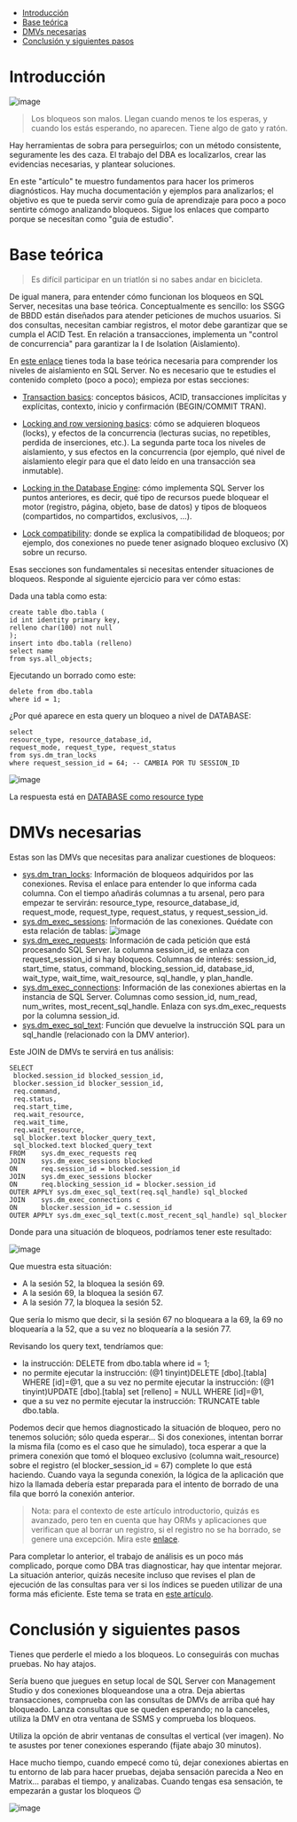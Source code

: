 
- [Introducción](#introducción)
- [Base teórica](#base-teórica)
- [DMVs necesarias](#dmvs-necesarias)
- [Conclusión y siguientes pasos](#conclusión-y-siguientes-pasos)

# Introducción

![image](./png/chain.png)

>Los bloqueos son malos. Llegan cuando menos te los esperas, y cuando los estás esperando, no aparecen. Tiene algo de gato y ratón.

Hay herramientas de sobra para perseguirlos; con un método consistente, seguramente les des caza. El trabajo del DBA es localizarlos, crear las evidencias necesarias, y plantear soluciones.

En este "artículo" te muestro fundamentos para hacer los primeros diagnósticos. Hay mucha documentación y ejemplos para analizarlos; el objetivo es que te pueda servir como guía de aprendizaje para poco a poco sentirte cómogo analizando bloqueos. Sigue los enlaces que comparto porque se necesitan como "guia de estudio".


# Base teórica

>Es difícil participar en un triatlón si no sabes andar en bicicleta. 

De igual manera, para entender cómo funcionan los bloqueos en SQL Server, necesitas una base teórica. Conceptualmente es sencillo: los SSGG de BBDD están diseñados para atender peticiones de muchos usuarios. Si dos consultas, necesitan cambiar registros, el motor debe garantizar que se cumpla el ACID Test. En relación a transacciones, implementa un "control de concurrencia" para garantizar la I de Isolation (Aislamiento).


En [este enlace](https://learn.microsoft.com/en-us/sql/relational-databases/sql-server-transaction-locking-and-row-versioning-guide?source=recommendations&view=sql-server-ver16) tienes toda la base teórica necesaria para comprender los niveles de aislamiento en SQL Server. No es necesario que te estudies el contenido completo (poco a poco); empieza por estas secciones:

- [Transaction basics](https://learn.microsoft.com/en-us/sql/relational-databases/sql-server-transaction-locking-and-row-versioning-guide?source=recommendations&view=sql-server-ver16#Basics): conceptos básicos, ACID, transacciones implícitas y explícitas, contexto, inicio y confirmación (BEGIN/COMMIT TRAN).
  
- [Locking and row versioning basics](https://learn.microsoft.com/en-us/sql/relational-databases/sql-server-transaction-locking-and-row-versioning-guide?source=recommendations&view=sql-server-ver16#Lock_Basics): cómo se adquieren bloqueos (locks), y efectos de la concurrencia (lecturas sucias, no repetibles, perdida de inserciones, etc.). La segunda parte toca los niveles de aislamiento, y sus efectos en la concurrencia (por ejemplo, qué nivel de aislamiento elegir para que el dato leído en una transacción sea inmutable).
  
- [Locking in the Database Engine](https://learn.microsoft.com/en-us/sql/relational-databases/sql-server-transaction-locking-and-row-versioning-guide?source=recommendations&view=sql-server-ver16#Lock_Engine): cómo implementa SQL Server los puntos anteriores, es decir, qué tipo de recursos puede bloquear el motor (registro, página, objeto, base de datos) y tipos de bloqueos (compartidos, no compartidos, exclusivos, …).
  
- [Lock compatibility](https://learn.microsoft.com/en-us/sql/relational-databases/sql-server-transaction-locking-and-row-versioning-guide?source=recommendations&view=sql-server-ver16#lock_compatibility): donde se explica la compatibilidad de bloqueos; por ejemplo, dos conexiones no puede tener asignado bloqueo exclusivo (X) sobre un recurso.

Esas secciones son fundamentales si necesitas entender situaciones de bloqueos. Responde al siguiente ejercicio para ver cómo estas:

Dada una tabla como esta:

```console
create table dbo.tabla ( 
id int identity primary key,
relleno char(100) not null
);
insert into dbo.tabla (relleno)
select name
from sys.all_objects;
```

Ejecutando un borrado como este:

```begin tran;
delete from dbo.tabla
where id = 1;
```
¿Por qué aparece en esta query un bloqueo a nivel de DATABASE:

```
select 
resource_type, resource_database_id, 
request_mode, request_type, request_status
from sys.dm_tran_locks
where request_session_id = 64; -- CAMBIA POR TU SESSION_ID
```

![image](./png/ej1/database-lock.png)

La respuesta está en [DATABASE como resource type](/ej01-DATABASE-como-resource_type.md)

# DMVs necesarias

Estas son las DMVs que necesitas para analizar cuestiones de bloqueos:
- [sys.dm_tran_locks](https://learn.microsoft.com/en-us/sql/relational-databases/system-dynamic-management-views/sys-dm-tran-locks-transact-sql?view=sql-server-ver16): Información de bloqueos adquiridos por las conexiones. Revisa el enlace para entender lo que informa cada columna. Con el tiempo añadirás columnas a tu arsenal, pero para empezar te servirán: resource_type, resource_database_id, request_mode, request_type, request_status, y request_session_id.
- [sys.dm_exec_sessions](https://learn.microsoft.com/es-es/sql/relational-databases/system-dynamic-management-views/sys-dm-exec-sessions-transact-sql?view=sql-server-ver16): Información de las conexiones. Quédate con esta relación de tablas:
![image](./png/intro-bloqueos/DMVs-sysprocesses-relacion.png)
- [sys.dm_exec_requests](https://learn.microsoft.com/en-us/sql/relational-databases/system-dynamic-management-views/sys-dm-exec-requests-transact-sql?view=sql-server-ver16): Información de cada petición que está procesando SQL Server. la columna session_id, se enlaza con request_session_id si hay bloqueos. Columnas de interés: session_id, start_time, status, command, blocking_session_id, database_id, wait_type, wait_time, wait_resource, sql_handle, y plan_handle.
- [sys.dm_exec_connections](https://learn.microsoft.com/es-es/sql/relational-databases/system-dynamic-management-views/sys-dm-exec-connections-transact-sql?view=sql-server-ver16): Información de las conexiones abiertas en la instancia de SQL Server. Columnas como session_id, num_read, num_writes, most_recent_sql_handle. Enlaza con sys.dm_exec_requests por la columna session_id.
- [sys.dm_exec_sql_text](https://learn.microsoft.com/en-us/sql/relational-databases/system-dynamic-management-views/sys-dm-exec-sql-text-transact-sql?view=sql-server-ver16): Función que devuelve la instrucción SQL para un sql_handle (relacionado con la DMV anterior).

Este JOIN de DMVs te servirá en tus análisis:

```
SELECT 
 blocked.session_id blocked_session_id, 
 blocker.session_id blocker_session_id, 
 req.command,
 req.status, 
 req.start_time,
 req.wait_resource,
 req.wait_time,
 req.wait_resource,
 sql_blocker.text blocker_query_text,
 sql_blocked.text blocked_query_text
FROM    sys.dm_exec_requests req
JOIN    sys.dm_exec_sessions blocked
ON      req.session_id = blocked.session_id
JOIN    sys.dm_exec_sessions blocker
ON      req.blocking_session_id = blocker.session_id
OUTER APPLY sys.dm_exec_sql_text(req.sql_handle) sql_blocked
JOIN    sys.dm_exec_connections c
ON      blocker.session_id = c.session_id
OUTER APPLY sys.dm_exec_sql_text(c.most_recent_sql_handle) sql_blocker
```
Donde para una situación de bloqueos, podríamos tener este resultado:

![image](./png/intro-bloqueos/resultado-DMV.png)

Que muestra esta situación:

- A la sesión 52, la bloquea la sesión 69.
- A la sesión 69, la bloquea la sesión 67.
- A la sesión 77, la bloquea la sesión 52.

Que sería lo mismo que decir, si la sesión 67 no bloqueara a la 69, la 69 no bloquearía a la 52, que a su vez no bloquearía a la sesión 77.

Revisando los query text, tendríamos que:

- la instrucción: DELETE from dbo.tabla where id = 1;
- no permite ejecutar la instrucción: (@1 tinyint)DELETE [dbo].[tabla] WHERE [id]=@1,
que a su vez no permite ejecutar la instrucción: (@1 tinyint)UPDATE [dbo].[tabla] set [relleno] = NULL WHERE [id]=@1,
- que a su vez no permite ejecutar la instrucción: TRUNCATE table dbo.tabla.

Podemos decir que hemos diagnosticado la situación de bloqueo, pero no tenemos solución; sólo queda esperar... 
Si dos conexiones, intentan borrar la misma fila (como es el caso que he simulado), toca esperar a que la primera conexión que tomó el bloqueo exclusivo (columna wait_resource) sobre el registro (el blocker_session_id = 67) complete lo que está haciendo. Cuando vaya la segunda conexión, la lógica de la aplicación que hizo la llamada debería estar preparada para el intento de borrado de una fila que borró la conexión anterior. 

> Nota: para el contexto de este artículo introductorio, quizás es avanzado, pero ten en cuenta que hay ORMs y aplicaciones que verifican que al borrar un registro, si el registro no se ha borrado, se genere una excepción. Mira este [enlace](https://groups.google.com/g/sqlalchemy/c/-uMK7x4Wg0I?pli=1).

Para completar lo anterior, el trabajo de análisis es un poco más complicado, porque como DBA tras diagnosticar, hay que intentar mejorar. La situación anterior, quizás necesite incluso que revises el plan de ejecución de las consultas para ver si los índices se pueden utilizar de una forma más eficiente. Este tema se trata en [este artículo](/Indexacion/05-Indexacion-y-bloqueos.md).  

# Conclusión y siguientes pasos

Tienes que perderle el miedo a los bloqueos. Lo conseguirás con muchas pruebas. No hay atajos.

Sería bueno que juegues en setup local de SQL Server con Management Studio y dos conexiones bloqueandose una a otra. Deja abiertas transacciones, comprueba con las consultas de DMVs de arriba qué hay bloqueado. Lanza consultas que se queden esperando; no la canceles, utiliza la DMV en otra ventana de SSMS y comprueba los bloqueos.

Utiliza la opción de abrir ventanas de consultas el vertical (ver imagen). 
No te asustes por tener conexiones esperando (fijate abajo 30 minutos).

Hace mucho tiempo, cuando empecé como tú, dejar conexiones abiertas en tu entorno de lab para hacer pruebas, dejaba sensación parecida a Neo en Matrix... parabas el tiempo, y analizabas. Cuando tengas esa sensación, te empezarán a gustar los bloqueos 😉


![image](./png/intro-bloqueos/SSMS-multiple-queries.png)

